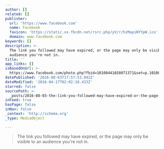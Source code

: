```yaml
---
author: []
related: []
publisher:
  url: 'https://www.facebook.com'
  name: Facebook
  favicon: 'https://static.xx.fbcdn.net/rsrc.php/yV/r/hzMapiNYYpW.ico'
  domain: www.facebook.com
keywords: []
description: >-
  The link you followed may have expired, or the page may only be visible to an
  audience you're not in.
title: ''
app_links: []
isBasedOnUrl: >-
  https://www.facebook.com/photo.php?fbid=10108441658071371&set=p.10108441658071371&type=3
datePublished: '2016-08-03T17:57:53.042Z'
dateModified: '2016-04-17T02:02:18.433Z'
starred: false
sourcePath: >-
  _posts/2016-08-03-the-link-you-followed-may-have-expired-or-the-page-may-only.md
inFeed: true
hasPage: false
inNav: false
_context: 'http://schema.org'
_type: MediaObject

---
```

> The link you followed may have expired, or the page may only be visible to an audience you're not in.